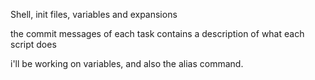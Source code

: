 Shell, init files, variables and expansions

the commit messages of each task contains a description of what each script does

i'll  be working on variables, and also the alias command.
